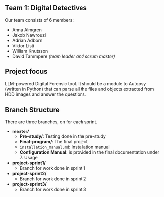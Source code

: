 ## Team 1: Digital Detectives 
Our team consists of 6 members: 
- Anna Almgren
- Jakob Nawrouzi
- Adrian Adborn
- Viktor Listi
- William Knutsson
- David Tammpere _(team leader and scrum master)_

## Project focus 
LLM-powered Digital Forensic tool. It should be a module to Autopsy (written in Python) that can parse all the files and objects extracted from HDD images and answer the questions.

## Branch Structure
There are three branches, on for each sprint.

- **master/**
  - **Pre-study/**: Testing done in the pre-study
  - **Final-program/**: The final project 
  - `installation_manual.md`: Installation manual
  - **Configuration Manual**: is provided in the final documentation under 7. Usage
- **project-sprint1/**
  - Branch for work done in sprint 1
- **project-sprint2/**
  - Branch for work done in sprint 2
- **project-sprint3/**
  - Branch for work done in sprint 3
